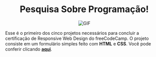 <h1 align="center"> Pesquisa Sobre Programação! </h1>


<div align="center">
  <img src="https://github.com/flkvio/fcc-survey-form/assets/105506000/c9147a88-fc05-4811-bcf1-ab5a08aa195e" alt=GIF que mostra o projeto./>
</div>

Esse é o primeiro dos cinco projetos necessários para concluir a certificação de Responsive Web Design do freeCodeCamp.
O projeto consiste em um formulário simples feito com <b>HTML</b> e <b>CSS</b>. Você pode conferir clicando <b><a href="https://flkvio.github.io/fcc-survey-form/">aqui</a></b>.
